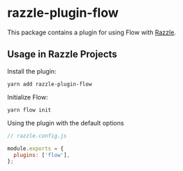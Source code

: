 # razzle-plugin-flow

This package contains a plugin for using Flow with
[Razzle](https://github.com/jaredpalmer/razzle).

## Usage in Razzle Projects

Install the plugin:

```
yarn add razzle-plugin-flow
```

Initialize Flow:

```
yarn flow init
```

Using the plugin with the default options

```js
// razzle.config.js

module.exports = {
  plugins: ['flow'],
};
```
